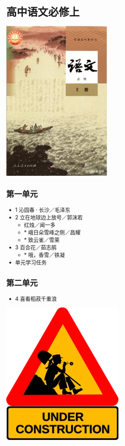 # 高中语文必修上

![高中语文必修上 >](/资源/图片/book1_small.webp)

## 第一单元

- 1 沁园春 · 长沙／毛泽东
- 2 立在地球边上放号／郭沫若
  - 红烛／闻一多
  - \* 峨日朵雪峰之侧／昌耀
  - \* 致云雀／雪莱
- 3 百合花／茹志鹃
  - \* 哦，香雪／铁凝
- 单元学习任务

## 第二单元

- 4 喜看稻菽千重浪

![construction ><](/资源/图片/under_construction.webp)
